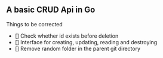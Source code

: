 ## A basic CRUD Api in Go

Things to be corrected 
- [] Check whether id exists before deletion 
- [] Interface for creating, updating, reading and destroying
- [] Remove random folder in the parent git directory
